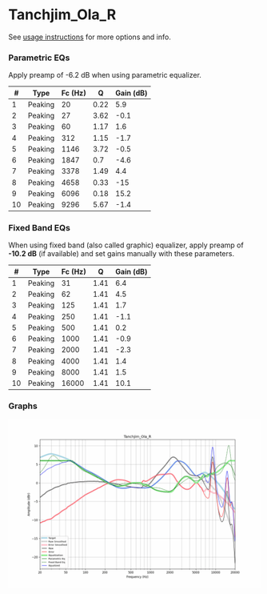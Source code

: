 # Tanchjim_Ola_R
See [usage instructions](https://github.com/jaakkopasanen/AutoEq#usage) for more options and info.

### Parametric EQs
Apply preamp of -6.2 dB when using parametric equalizer.

|   # | Type    |   Fc (Hz) |    Q |   Gain (dB) |
|-----|---------|-----------|------|-------------|
|   1 | Peaking |        20 | 0.22 |         5.9 |
|   2 | Peaking |        27 | 3.62 |        -0.1 |
|   3 | Peaking |        60 | 1.17 |         1.6 |
|   4 | Peaking |       312 | 1.15 |        -1.7 |
|   5 | Peaking |      1146 | 3.72 |        -0.5 |
|   6 | Peaking |      1847 | 0.7  |        -4.6 |
|   7 | Peaking |      3378 | 1.49 |         4.4 |
|   8 | Peaking |      4658 | 0.33 |       -15   |
|   9 | Peaking |      6096 | 0.18 |        15.2 |
|  10 | Peaking |      9296 | 5.67 |        -1.4 |

### Fixed Band EQs
When using fixed band (also called graphic) equalizer, apply preamp of **-10.2 dB** (if available) and set gains manually with these parameters.

|   # | Type    |   Fc (Hz) |    Q |   Gain (dB) |
|-----|---------|-----------|------|-------------|
|   1 | Peaking |        31 | 1.41 |         6.4 |
|   2 | Peaking |        62 | 1.41 |         4.5 |
|   3 | Peaking |       125 | 1.41 |         1.7 |
|   4 | Peaking |       250 | 1.41 |        -1.1 |
|   5 | Peaking |       500 | 1.41 |         0.2 |
|   6 | Peaking |      1000 | 1.41 |        -0.9 |
|   7 | Peaking |      2000 | 1.41 |        -2.3 |
|   8 | Peaking |      4000 | 1.41 |         1.4 |
|   9 | Peaking |      8000 | 1.41 |         1.5 |
|  10 | Peaking |     16000 | 1.41 |        10.1 |

### Graphs
![](./Tanchjim_Ola_R.png)
